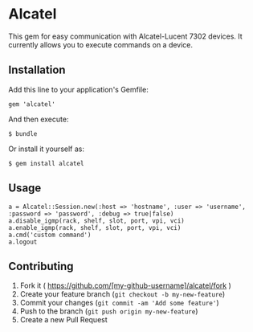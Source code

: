 # Alcatel

This gem for easy communication with Alcatel-Lucent 7302 devices. It currently allows you to execute commands on a device.

## Installation

Add this line to your application's Gemfile:

    gem 'alcatel'

And then execute:

    $ bundle

Or install it yourself as:

    $ gem install alcatel

## Usage

    a = Alcatel::Session.new(:host => 'hostname', :user => 'username', :password => 'password', :debug => true|false)
    a.disable_igmp(rack, shelf, slot, port, vpi, vci)
    a.enable_igmp(rack, shelf, slot, port, vpi, vci)
    a.cmd('custom command')
    a.logout

## Contributing

1. Fork it ( https://github.com/[my-github-username]/alcatel/fork )
2. Create your feature branch (`git checkout -b my-new-feature`)
3. Commit your changes (`git commit -am 'Add some feature'`)
4. Push to the branch (`git push origin my-new-feature`)
5. Create a new Pull Request
